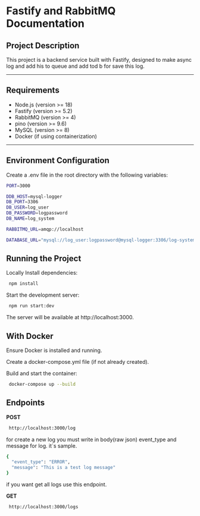 # **Fastify and RabbitMQ Documentation**

## **Project Description**

This project is a backend service built with Fastify, designed to make async log and add his to queue and add tod b for save this log.

---

## **Requirements**

- Node.js (version >= 18)
- Fastify (version >= 5.2)
- RabbitMQ (version >= 4)
- pino (version >= 9.6)
- MySQL (version >= 8)
- Docker (if using containerization)
---

## **Environment Configuration**
Create a .env file in the root directory with the following variables:
 ```bash
PORT=3000

DDB_HOST=mysql-logger
DB_PORT=3306
DB_USER=log_user
DB_PASSWORD=logpassword
DB_NAME=log_system

RABBITMQ_URL=amqp://localhost

DATABASE_URL="mysql://log_user:logpassword@mysql-logger:3306/log-system"
```
## **Running the Project**
Locally
Install dependencies:

```bash
 npm install
```
Start the development server:

```bash
 npm run start:dev
```
The server will be available at http://localhost:3000.

## **With Docker**

Ensure Docker is installed and running.

Create a docker-compose.yml file (if not already created).

Build and start the container:

```bash
 docker-compose up --build
```

## **Endpoints**

**POST**
```bash
 http://localhost:3000/log
```

for create a new log you must write in body(raw json) event_type and message for log.
it`s sample.

```bash
{
  "event_type": "ERROR",
  "message": "This is a test log message"
}
```
if you want get all logs  use this endpoint.

**GET**
```bash
 http://localhost:3000/logs
```
